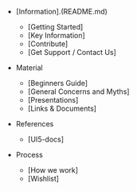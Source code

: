 * [Information].(README.md)
  * [Getting Started]
  * [Key Information]
  * [Contribute]
  * [Get Support / Contact Us]

* Material

  * [Beginners Guide]
  * [General Concerns and Myths]
  * [Presentations]
  * [Links & Documents]

* References
  * [UI5-docs]

* Process

  * [How we work]
  * [Wishlist]
